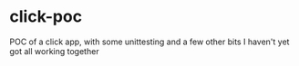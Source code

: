 # click-poc
POC of a click app, with some unittesting and a few other bits I haven't yet got all working together
